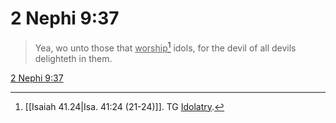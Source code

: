 # 2 Nephi 9:37

> Yea, wo unto those that <u>worship</u>[^a] idols, for the devil of all devils delighteth in them.

[2 Nephi 9:37](https://www.churchofjesuschrist.org/study/scriptures/bofm/2-ne/9?lang=eng&id=p37#p37)


[^a]: [[Isaiah 41.24|Isa. 41:24 (21-24)]]. TG [Idolatry](https://www.churchofjesuschrist.org/study/scriptures/tg/idolatry?lang=eng).
